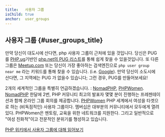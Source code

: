 ```yaml
---
title:   사용자 그룹
isChild: true
anchor:  user_groups
---
```


## 사용자 그룹 {#user_groups_title}

만약 당신이 대도시에 산다면, php 사용자 그룹이 근처에 있을 것입니다.
당신은 PUG를 [PHP.ug][php-ug]기반인 [php.net의 PUG 리스트][php-uglist]를 통해 쉽게 찾을 수 있을것입니다.
또 다른 그룹은 [Meetup.com][meetup] 또는 당신이 가장 좋아하는 검색엔진으로 ```php user group near me``` 라는
키워드를 통해 찾을 수 있습니다. (i.e. [Google][google]).
만약 당신이 소도시에 산다면, 그 지역에는 PUG 가 없을수 있습니다; 그런 경우, PUG를 만들어보세요!

2개의 세계적인 그룹을 특별히 언급하겠습니다. : [NomadPHP], [PHPWomen].
[NomadPHP] 한달에 2번, PHP 커뮤니티 최고의 발표자 몇몇 분이 진행하는 프레젠테이션과 함께 온라인 그룹 회의를 제공합니다. 
[PHPWomen] PHP 세계에서 여성을 타겟으로 하는 (비독점적인) 사용자 그룹이다.
멤버십은 대부분의 커뮤니티에서 모두에게 열려있다. 
PHPWomen은 멘토링, 교육을 위한 네트워크를 지원한다. 그리고 일반적으로 "여성 친화적"이고 전문적인 분위기를 형성하고 있습니다. 

[PHP 위키에서 사용자 그룹에 대해 읽어보기][php-wiki]

[google]: https://www.google.com/search?q=php+user+group+near+me
[meetup]: http://www.meetup.com/find/
[php-ug]: http://php.ug/
[NomadPHP]: https://nomadphp.com/
[PHPWomen]: http://phpwomen.org/
[php-wiki]: https://wiki.php.net/usergroups
[php-uglist]: http://php.net/ug.php
